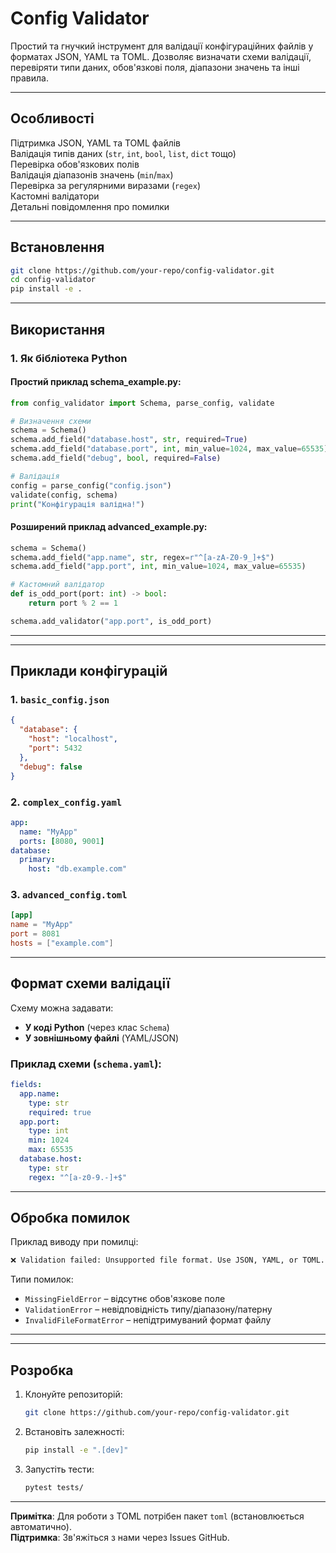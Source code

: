 # Config Validator

Простий та гнучкий інструмент для валідації конфігураційних файлів у форматах JSON, YAML та TOML. Дозволяє визначати схеми валідації, перевіряти типи даних, обов'язкові поля, діапазони значень та інші правила.

---

## Особливості

Підтримка JSON, YAML та TOML файлів  
Валідація типів даних (`str`, `int`, `bool`, `list`, `dict` тощо)  
Перевірка обов'язкових полів  
Валідація діапазонів значень (`min`/`max`)  
Перевірка за регулярними виразами (`regex`)  
Кастомні валідатори  
Детальні повідомлення про помилки  

---

## Встановлення

```bash
git clone https://github.com/your-repo/config-validator.git
cd config-validator
pip install -e .
```

---

## Використання

### 1. Як бібліотека Python

#### Простий приклад schema_example.py:

```python
from config_validator import Schema, parse_config, validate

# Визначення схеми
schema = Schema()
schema.add_field("database.host", str, required=True)
schema.add_field("database.port", int, min_value=1024, max_value=65535)
schema.add_field("debug", bool, required=False)

# Валідація
config = parse_config("config.json")
validate(config, schema)
print("Конфігурація валідна!")
```

#### Розширений приклад advanced_example.py:

```python
schema = Schema()
schema.add_field("app.name", str, regex=r"^[a-zA-Z0-9_]+$")
schema.add_field("app.port", int, min_value=1024, max_value=65535)

# Кастомний валідатор
def is_odd_port(port: int) -> bool:
    return port % 2 == 1

schema.add_validator("app.port", is_odd_port)
```

---

---

## Приклади конфігурацій

### 1. `basic_config.json`
```json
{
  "database": {
    "host": "localhost",
    "port": 5432
  },
  "debug": false
}
```

### 2. `complex_config.yaml`
```yaml
app:
  name: "MyApp"
  ports: [8080, 9001]
database:
  primary:
    host: "db.example.com"
```

### 3. `advanced_config.toml`
```toml
[app]
name = "MyApp"
port = 8081
hosts = ["example.com"]
```

---

## Формат схеми валідації

Схему можна задавати:
- **У коді Python** (через клас `Schema`)
- **У зовнішньому файлі** (YAML/JSON)

### Приклад схеми (`schema.yaml`):

```yaml
fields:
  app.name:
    type: str
    required: true
  app.port:
    type: int
    min: 1024
    max: 65535
  database.host:
    type: str
    regex: "^[a-z0-9.-]+$"
```

---

## Обробка помилок

Приклад виводу при помилці:
```bash
❌ Validation failed: Unsupported file format. Use JSON, YAML, or TOML.
```

Типи помилок:
- `MissingFieldError` – відсутнє обов'язкове поле
- `ValidationError` – невідповідність типу/діапазону/патерну
- `InvalidFileFormatError` – непідтримуваний формат файлу

---

---

## Розробка

1. Клонуйте репозиторій:
   ```bash
   git clone https://github.com/your-repo/config-validator.git
   ```

2. Встановіть залежності:
   ```bash
   pip install -e ".[dev]"
   ```

3. Запустіть тести:
   ```bash
   pytest tests/
   ```
---

**Примітка**: Для роботи з TOML потрібен пакет `toml` (встановлюється автоматично).  
**Підтримка**: Зв'яжіться з нами через Issues GitHub.
``` 
